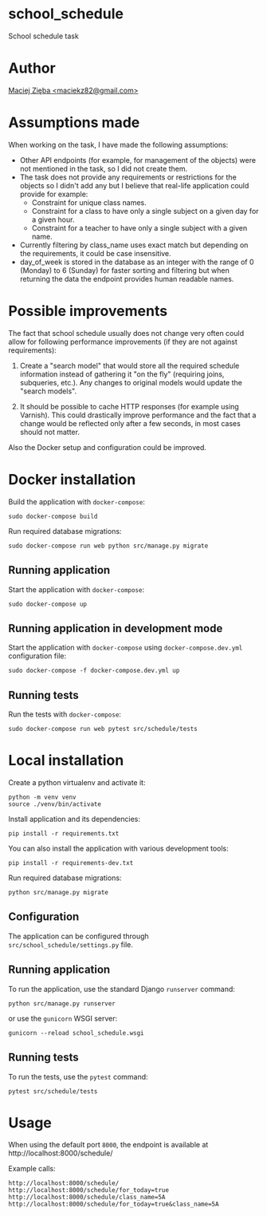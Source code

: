 # school_schedule

School schedule task


# Author
[Maciej Zięba \<maciekz82@gmail.com\>](https://github.com/maciekz)


# Assumptions made

When working on the task, I have made the following assumptions:

 * Other API endpoints (for example, for management of the objects) were not mentioned in the task, so I did not create them.
 * The task does not provide any requirements or restrictions for the objects so I didn't add any but I believe that real-life application could provide for example:
    * Constraint for unique class names.
    * Constraint for a class to have only a single subject on a given day for a given hour.
    * Constraint for a teacher to have only a single subject with a given name.
 * Currently filtering by class_name uses exact match but depending on the requirements, it could be case insensitive.
 * day_of_week is stored in the database as an integer with the range of 0 (Monday) to 6 (Sunday) for faster sorting and filtering but when returning the data the endpoint provides human readable names.


# Possible improvements

The fact that school schedule usually does not change very often could allow for following performance improvements (if they are not against requirements):

1. Create a "search model" that would store all the required schedule information instead of gathering it "on the fly" (requiring joins, subqueries, etc.). Any changes to original models would update the "search models".

2. It should be possible to cache HTTP responses (for example using Varnish). This could drastically improve performance and the fact that a change would be reflected only after a few seconds, in most cases should not matter.


Also the Docker setup and configuration could be improved.


# Docker installation

Build the application with `docker-compose`:

```
sudo docker-compose build
```

Run required database migrations:

```
sudo docker-compose run web python src/manage.py migrate
```

## Running application

Start the application with `docker-compose`:

```
sudo docker-compose up
```

## Running application in development mode

Start the application with `docker-compose` using `docker-compose.dev.yml` configuration file:

```
sudo docker-compose -f docker-compose.dev.yml up
```

## Running tests

Run the tests with `docker-compose`:

```
sudo docker-compose run web pytest src/schedule/tests
```


# Local installation

Create a python virtualenv and activate it:

```
python -m venv venv
source ./venv/bin/activate
```

Install application and its dependencies:

```
pip install -r requirements.txt
```

You can also install the application with various development tools:

```
pip install -r requirements-dev.txt
```

Run required database migrations:

```
python src/manage.py migrate
```

## Configuration

The application can be configured through `src/school_schedule/settings.py` file.

## Running application

To run the application, use the standard Django `runserver` command:

```
python src/manage.py runserver
```

or use the `gunicorn` WSGI server:

```
gunicorn --reload school_schedule.wsgi
```

## Running tests

To run the tests, use the `pytest` command:

```
pytest src/schedule/tests
```


# Usage

When using the default port `8000`, the endpoint is available at http://localhost:8000/schedule/

Example calls:

```
http://localhost:8000/schedule/
http://localhost:8000/schedule/for_today=true
http://localhost:8000/schedule/class_name=5A
http://localhost:8000/schedule/for_today=true&class_name=5A
```
